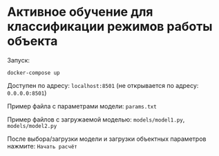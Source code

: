 # Активное обучение для классификации режимов работы объекта
Запуск: 
```
docker-compose up
```

Доступен по адресу:   ```localhost:8501``` (не открывается по адресу: ```0.0.0.0:8501```)

Пример файла с параметрами модели: ```params.txt```

Пример файлов с загружаемой моделью: ```models/model1.py```, ```models/model2.py```

После выбора/загрузки модели и загрузки объектных параметров нажмите: ```Начать расчёт```